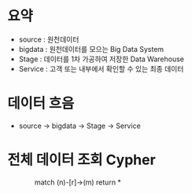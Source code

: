 # 요약
 - source : 원천데이터
 - bigdata : 원천데이터를 모으는 Big Data System
 - Stage : 데이터를 1차 가공하여 저장한 Data Warehouse
 - Service : 고객 또는 내부에서 확인할 수 있는 최종 데이터
# 데이터 흐음
 - source -> bigdata -> Stage -> Service
# 전체 데이터 조회 Cypher
&nbsp;&nbsp;&nbsp;&nbsp;&nbsp;&nbsp;&nbsp;&nbsp;&nbsp;&nbsp;&nbsp;&nbsp;&nbsp;&nbsp;match (n)-[r]->(m) return *
